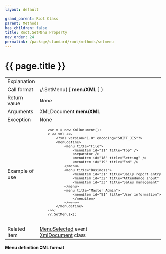 ```yaml
---
layout: default

grand_parent: Root Class
parent: Methods
has_children: false
title: Root.SetMenu Property
nav_order: 24
permalink: /package/standard/root/methods/setmenu
---
```

# {{ page.title }}

<table>
  <tr>
    <td>Explanation</td>
    <td colspan="2"></td>
  </tr>
  <tr>
    <td>Call format</td>
    <td colspan="2">//.SetMenu( [ <b>menuXML</b> ] )</td>
  </tr>
  <tr>
    <td>Return value</td>
    <td colspan="2">None</td>
  </tr>  
  <tr>
    <td>Arguments</td>
    <td>XMLDocument <b>menuXML</b></td>
    <td></td>
  </tr>
  <tr>
    <td>Exception</td>
    <td colspan="2">None</td>
  </tr>
  <tr>
    <td>Example of use</td>
    <td colspan="2">
    <code><pre>
    var x = new XmlDocument();
    x << xml <<-
        &lt;?xml version="1.0" encoding="SHIFT_JIS"?&gt;
        &lt;menudefine&gt;
            &lt;menu title="File"&gt;
                &lt;menuitem id="11" title="Top" /&gt;
                &lt;separator /&gt;
                &lt;menuitem id="18" title="Setting" /&gt;
                &lt;menuitem id="19" title="End" /&gt;
            &lt;/menu&gt;
            &lt;menu title="Business"&gt;
                &lt;menuitem id="31" title="Daily report entry" /&gt;
                &lt;menuitem id="32" title="Attendance input" /&gt;
                &lt;menuitem id="33" title="Sales management" /&gt;
            &lt;/menu&gt;
            &lt;menu title="Master Admin"&gt;
                &lt;menuitem id="91" title="User information"&gt;
                &lt;/menuitem&gt;
            &lt;/menu&gt;
        &lt;/menudefine&gt;
    ->>;
    //.SetMenu(x);
    </pre></code></td>
  </tr>
  <tr>
    <td>Related item</td>
    <td colspan="2"><a href="/package/standard/root/events/menuselected">MenuSelected</a> event<br><a href="/package/xmlpackage/xmldocument/">XmlDocument</a> class</td>
  </tr>
</table>


<b>Menu definition XML format</b>




